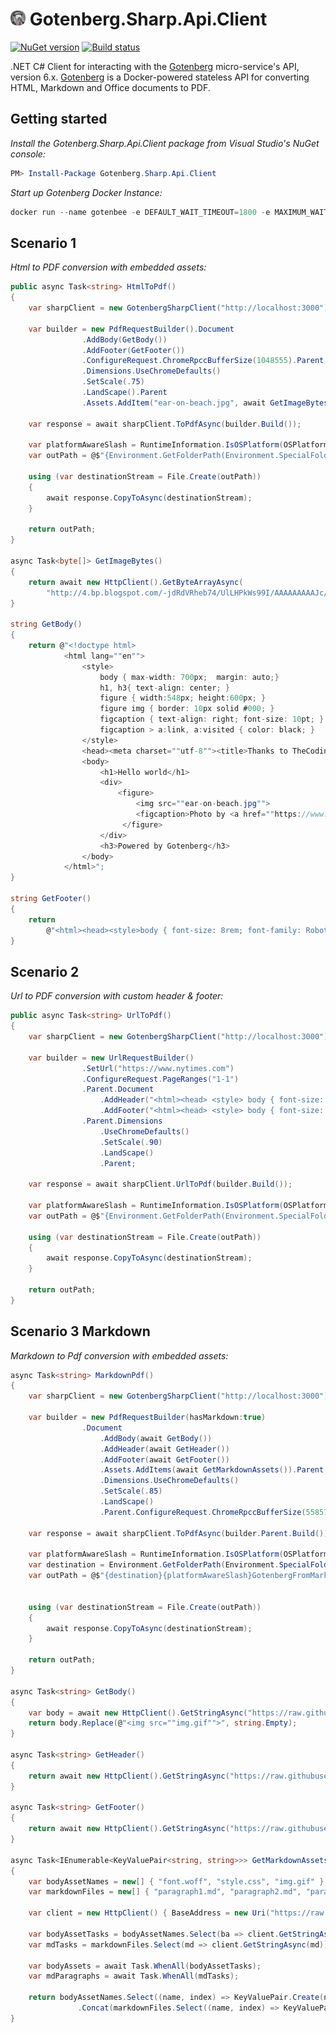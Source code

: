 # <img src="https://github.com/ChangemakerStudios/GotenbergSharpApiClient/raw/master/lib/Resources/gotenbergSharpClient.PNG" width="24" height="24" /> Gotenberg.Sharp.Api.Client

[![NuGet version](https://badge.fury.io/nu/Gotenberg.Sharp.Api.Client.svg)](https://badge.fury.io/nu/Gotenberg.Sharp.Api.Client) [![Build status](https://ci.appveyor.com/api/projects/status/s8lvj93xewlsylxh/branch/master?svg=true)](https://ci.appveyor.com/project/Jaben/gotenbergsharpapiclient/branch/master)

.NET C# Client for interacting with the [Gotenberg](https://thecodingmachine.github.io/gotenberg) micro-service's API, version 6.x.
[Gotenberg](https://thecodingmachine.github.io/gotenberg) is a Docker-powered stateless API for converting HTML, Markdown and Office documents to PDF.

## Getting started
*Install the Gotenberg.Sharp.Api.Client package from Visual Studio's NuGet console:*

```powershell
PM> Install-Package Gotenberg.Sharp.Api.Client
```

*Start up Gotenberg Docker Instance:*

```powershell
docker run --name gotenbee -e DEFAULT_WAIT_TIMEOUT=1800 -e MAXIMUM_WAIT_TIMEOUT=1800 -e LOG_LEVEL=DEBUG -p:3000:3000 "thecodingmachine/gotenberg:latest"
```

## Scenario 1 
*Html to PDF conversion with embedded assets:*

```csharp
public async Task<string> HtmlToPdf()
{
	var sharpClient = new GotenbergSharpClient("http://localhost:3000");

	var builder = new PdfRequestBuilder().Document
				.AddBody(GetBody())
				.AddFooter(GetFooter())
				.ConfigureRequest.ChromeRpccBufferSize(1048555).Parent
				.Dimensions.UseChromeDefaults()
  			    .SetScale(.75)
				.LandScape().Parent
				.Assets.AddItem("ear-on-beach.jpg", await GetImageBytes()).Parent;
	 
	var response = await sharpClient.ToPdfAsync(builder.Build());

	var platformAwareSlash = RuntimeInformation.IsOSPlatform(OSPlatform.Windows) ? @"\" : "/";
	var outPath = @$"{Environment.GetFolderPath(Environment.SpecialFolder.Desktop)}{platformAwareSlash}GotenbergFromHtml.pdf";

	using (var destinationStream = File.Create(outPath))
	{
		await response.CopyToAsync(destinationStream);
	}

	return outPath;
}

async Task<byte[]> GetImageBytes()
{
	return await new HttpClient().GetByteArrayAsync(
		"http://4.bp.blogspot.com/-jdRdVRheb74/UlLHPkWs99I/AAAAAAAAAJc/lbJEG0KwfgI/s1600/bill-brandt-31.jpg");
}

string GetBody()
{
	return @"<!doctype html>
			<html lang=""en"">
    			<style>
					body { max-width: 700px;  margin: auto;}
					h1, h3{ text-align: center; } 
					figure { width:548px; height:600px; } 
					figure img { border: 10px solid #000; } 
					figcaption { text-align: right; font-size: 10pt; } 
					figcaption > a:link, a:visited { color: black; }
				</style>
				<head><meta charset=""utf-8""><title>Thanks to TheCodingMachine</title></head>  
				<body>
					<h1>Hello world</h1>
					<div>
						<figure>
						    <img src=""ear-on-beach.jpg"">
        	                <figcaption>Photo by <a href=""https://www.moma.org/artists/740"">Bill Brandt</a>.</figcaption>
						 </figure>   
					</div>
					<h3>Powered by Gotenberg</h3>
				</body>
			</html>";
}

string GetFooter()
{
	return
		@"<html><head><style>body { font-size: 8rem; font-family: Roboto,""Helvetica Neue"",Arial,sans-serif; margin: 4rem auto; }  </style></head><body><p><span class=""pageNumber""></span> of <span class=""totalPages""> pages</span> PDF Created on <span class=""date""></span> <span class=""title""></span></p></body></html>";
}
```

## Scenario 2 
*Url to PDF conversion with custom header & footer:*

```csharp
public async Task<string> UrlToPdf()
{
	var sharpClient = new GotenbergSharpClient("http://localhost:3000");

	var builder = new UrlRequestBuilder()
				.SetUrl("https://www.nytimes.com")
				.ConfigureRequest.PageRanges("1-1")
				.Parent.Document
					.AddHeader("<html><head> <style> body { font-size: 8rem; } h1 { margin-left: auto; margin-right: auto; } </style></head><body><h1>Header</h1> </body></html>")
					.AddFooter("<html><head> <style> body { font-size: 8rem; } h1 { margin-left: auto; margin-right: auto; } </style></head><body><h1>Footer</h1></body></html>")
				.Parent.Dimensions
					.UseChromeDefaults()
					.SetScale(.90)
			 		.LandScape()
					.Parent;

	var response = await sharpClient.UrlToPdf(builder.Build());

	var platformAwareSlash = RuntimeInformation.IsOSPlatform(OSPlatform.Windows) ? @"\" : "/";
	var outPath = @$"{Environment.GetFolderPath(Environment.SpecialFolder.Desktop)}{platformAwareSlash}GotenbergFromUrl.pdf";

	using (var destinationStream = File.Create(outPath))
	{
		await response.CopyToAsync(destinationStream);
	}

	return outPath;
}
```

## Scenario 3 Markdown
*Markdown to Pdf conversion with embedded assets:*

```csharp
async Task<string> MarkdownPdf()
{
	var sharpClient = new GotenbergSharpClient("http://localhost:3000");

	var builder = new PdfRequestBuilder(hasMarkdown:true)
				.Document
					.AddBody(await GetBody())
					.AddHeader(await GetHeader())
					.AddFooter(await GetFooter())
					.Assets.AddItems(await GetMarkdownAssets()).Parent
					.Dimensions.UseChromeDefaults()
					.SetScale(.85)
					.LandScape()
					.Parent.ConfigureRequest.ChromeRpccBufferSize(558576);
				
	var response = await sharpClient.ToPdfAsync(builder.Parent.Build());

	var platformAwareSlash = RuntimeInformation.IsOSPlatform(OSPlatform.Windows) ? @"\" : "/";
	var destination = Environment.GetFolderPath(Environment.SpecialFolder.Desktop);
	var outPath = @$"{destination}{platformAwareSlash}GotenbergFromMarkDown.pdf";


	using (var destinationStream = File.Create(outPath))
	{
		await response.CopyToAsync(destinationStream);
	}

	return outPath;
}

async Task<string> GetBody()
{
	var body = await new HttpClient().GetStringAsync("https://raw.githubusercontent.com/thecodingmachine/gotenberg-php-client/master/tests/assets/markdown/index.html");
	return body.Replace(@"<img src=""img.gif"">", string.Empty);
}

async Task<string> GetHeader()
{
	return await new HttpClient().GetStringAsync("https://raw.githubusercontent.com/thecodingmachine/gotenberg-php-client/master/tests/assets/markdown/header.html");
}

async Task<string> GetFooter()
{
	return await new HttpClient().GetStringAsync("https://raw.githubusercontent.com/thecodingmachine/gotenberg-php-client/master/tests/assets/markdown/footer.html");
}

async Task<IEnumerable<KeyValuePair<string, string>>> GetMarkdownAssets()
{
	var bodyAssetNames = new[] { "font.woff", "style.css", "img.gif" };
	var markdownFiles = new[] { "paragraph1.md", "paragraph2.md", "paragraph3.md" };

	var client = new HttpClient() { BaseAddress = new Uri("https://raw.githubusercontent.com/thecodingmachine/gotenberg-php-client/master/tests/assets/markdown/") };

	var bodyAssetTasks = bodyAssetNames.Select(ba => client.GetStringAsync(ba));
	var mdTasks = markdownFiles.Select(md => client.GetStringAsync(md));

	var bodyAssets = await Task.WhenAll(bodyAssetTasks);
	var mdParagraphs = await Task.WhenAll(mdTasks);

	return bodyAssetNames.Select((name, index) => KeyValuePair.Create(name, bodyAssets[index]))
			   .Concat(markdownFiles.Select((name, index) => KeyValuePair.Create(name, mdParagraphs[index])));
}
```
